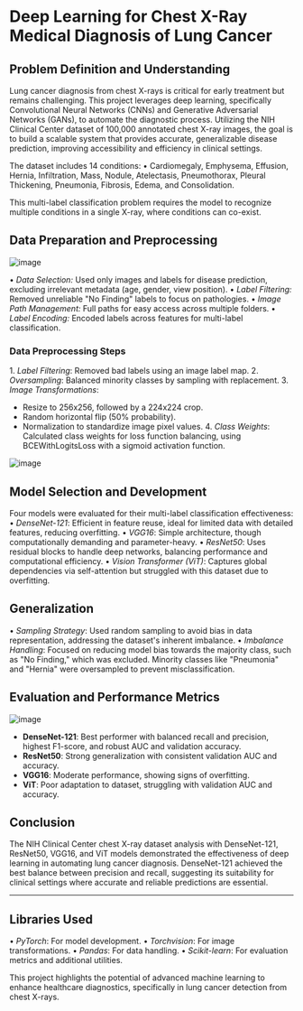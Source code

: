  # Deep Learning for Chest X-Ray Medical Diagnosis of Lung Cancer

## Problem Definition and Understanding

Lung cancer diagnosis from chest X-rays is critical for early treatment but remains challenging. This project leverages deep learning, specifically Convolutional Neural Networks (CNNs) and Generative Adversarial Networks (GANs), to automate the diagnostic process. Utilizing the NIH Clinical Center dataset of 100,000 annotated chest X-ray images, the goal is to build a scalable system that provides accurate, generalizable disease prediction, improving accessibility and efficiency in clinical settings.

The dataset includes 14 conditions:
•⁠  ⁠Cardiomegaly, Emphysema, Effusion, Hernia, Infiltration, Mass, Nodule, Atelectasis, Pneumothorax, Pleural Thickening, Pneumonia, Fibrosis, Edema, and Consolidation.
  
This multi-label classification problem requires the model to recognize multiple conditions in a single X-ray, where conditions can co-exist.

## Data Preparation and Preprocessing
![image](https://github.com/user-attachments/assets/10fc08c2-2c48-45a8-a82d-ecf6d55b64ef)

•⁠  ⁠*Data Selection:* Used only images and labels for disease prediction, excluding irrelevant metadata (age, gender, view position).
•⁠  ⁠*Label Filtering:* Removed unreliable "No Finding" labels to focus on pathologies.
•⁠  ⁠*Image Path Management:* Full paths for easy access across multiple folders.
•⁠  ⁠*Label Encoding:* Encoded labels across features for multi-label classification.

### Data Preprocessing Steps
1.⁠ ⁠*Label Filtering*: Removed bad labels using an image label map.
2.⁠ ⁠*Oversampling*: Balanced minority classes by sampling with replacement.
3.⁠ ⁠*Image Transformations*:
   - Resize to 256x256, followed by a 224x224 crop.
   - Random horizontal flip (50% probability).
   - Normalization to standardize image pixel values.
4.⁠ ⁠*Class Weights*: Calculated class weights for loss function balancing, using BCEWithLogitsLoss with a sigmoid activation function.

![image](https://github.com/user-attachments/assets/44a62354-100a-4e5c-a6ec-62002c396c44)

## Model Selection and Development

Four models were evaluated for their multi-label classification effectiveness:
•⁠  ⁠*DenseNet-121*: Efficient in feature reuse, ideal for limited data with detailed features, reducing overfitting.
•⁠  ⁠*VGG16*: Simple architecture, though computationally demanding and parameter-heavy.
•⁠  ⁠*ResNet50*: Uses residual blocks to handle deep networks, balancing performance and computational efficiency.
•⁠  ⁠*Vision Transformer (ViT)*: Captures global dependencies via self-attention but struggled with this dataset due to overfitting.

## Generalization

•⁠  ⁠*Sampling Strategy*: Used random sampling to avoid bias in data representation, addressing the dataset's inherent imbalance.
•⁠  ⁠*Imbalance Handling*: Focused on reducing model bias towards the majority class, such as "No Finding," which was excluded. Minority classes like "Pneumonia" and "Hernia" were oversampled to prevent misclassification.

## Evaluation and Performance Metrics

![image](https://github.com/user-attachments/assets/2e05d57d-0815-4948-b649-6ef177bf7821)

- **DenseNet-121**: Best performer with balanced recall and precision, highest F1-score, and robust AUC and validation accuracy.
- **ResNet50**: Strong generalization with consistent validation AUC and accuracy.
- **VGG16**: Moderate performance, showing signs of overfitting.
- **ViT**: Poor adaptation to dataset, struggling with validation AUC and accuracy.

## Conclusion

The NIH Clinical Center chest X-ray dataset analysis with DenseNet-121, ResNet50, VGG16, and ViT models demonstrated the effectiveness of deep learning in automating lung cancer diagnosis. DenseNet-121 achieved the best balance between precision and recall, suggesting its suitability for clinical settings where accurate and reliable predictions are essential.

---

## Libraries Used
•⁠  ⁠*PyTorch*: For model development.
•⁠  ⁠*Torchvision*: For image transformations.
•⁠  ⁠*Pandas*: For data handling.
•⁠  ⁠*Scikit-learn*: For evaluation metrics and additional utilities. 

This project highlights the potential of advanced machine learning to enhance healthcare diagnostics, specifically in lung cancer detection from chest X-rays.
